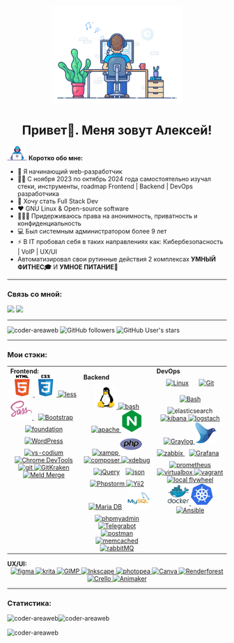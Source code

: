 <div align="center" width="50">

<img src="https://github.com/coder-areaweb/coder-areaweb/blob/main/dev-working.gif" width="60%"/><br> 

<h1 align="center">Привет👋. Меня зовут Алексей!</h1>

<p align="left"> <img src="https://github.com/coder-areaweb/coder-areaweb/blob/main/About.gif" width="45" alt="About me" /> <b>Коротко обо мне:</b>   </p>
<ul align="left">
<li>🏦 Я начинающий web-разработчик</li>
<li>👨‍🎓 С ноября 2023 по октябрь 2024 года самостоятельно изучал стеки, инструменты, roadmap Frontend | Backend | DevOps разработчика</li>
<li>🎯 Хочу стать Full Stack Dev</li>
<li>❤️ GNU Linux &amp Open-source software</li>
<li>🕵🏼‍♂️ Придерживаюсь права на анонимность, приватность и конфиденциальность</li>
<li>💻 Был системным администратором более 9 лет</li>
<li>⚡ В IT пробовал себя в таких направлениях как: Кибербезопасность | VoIP | UX/UI</li>
<li>Автоматизировал свои рутинные действия 2 комплексах <b>УМНЫЙ ФИТНЕС🎓</b> И <b>УМНОЕ ПИТАНИЕ🍔</b></li>
 </ul>

<hr></hr>
<h3 align="left">Связь со мной:</h3>
<p align="left">
<a href="mailto:worldareacoder@gmail.com">
<img src="https://img.shields.io/badge/Gmail-D14836?style=for-the-badge&logo=gmail&logoColor=white&link=mailto:" /></a>
<a href="https://t.me/coder_areaweb" target="_blank">
<img src="https://img.shields.io/badge/Telegram-2CA5E0?style=for-the-badge&logo=telegram&logoColor=white" /> </a>
</p>
<hr></hr>
<p align="left"> <img src="https://komarev.com/ghpvc/?username=coder-areaweb&label=Profile%20views&color=0e75b6&style=flat" alt="coder-areaweb" /> 
<img alt="GitHub followers" src="https://img.shields.io/github/followers/coder-areaweb&color=0e75b6&style=flat"/>
<img alt="GitHub User's stars" src="https://img.shields.io/github/stars/coder-areaweb&color=0e75b6&style=flat"/>
</p>
</div>
<hr></hr>
<h3 align="left">Мои стэки:</h3>
<table><tr><td valign="top" width="33%">
<b>Frontend:</b>
<div align="center">
<a href="https://www.w3.org/html/" target="_blank" rel="noreferrer"> <img src="https://raw.githubusercontent.com/devicons/devicon/master/icons/html5/html5-original-wordmark.svg" alt="html5" width="50" height="50"/> </a> 
<a href="https://www.w3schools.com/css/" target="_blank" rel="noreferrer"> <img src="https://raw.githubusercontent.com/devicons/devicon/master/icons/css3/css3-original-wordmark.svg" alt="css3" width="50" height="50"/> </a>
<a href="https://lesscss.org/" target="_blank" rel="noreferrer"> <img src="https://www.svgrepo.com/show/373733/less.svg" alt="less" width="50" height="50"/> </a>
<a href="https://sass-lang.com/" target="_blank" rel="noreferrer"> <img src="https://raw.githubusercontent.com/devicons/devicon/master/icons/sass/sass-original.svg" alt="sass" width="50" height="50"/> </a> 
<a href="https://getbootstrap.com/docs/3.4/javascript/" target="_blank"><img style="margin: 10px" src="https://profilinator.rishav.dev/skills-assets/bootstrap-plain.svg" alt="Bootstrap" width="50" height="50" /></a>
<a href="https://get.foundation/index.html/" target="_blank" rel="noreferrer"> <img src="https://www.svgrepo.com/show/353761/foundation.svg" alt="foundation" width="50" height="50"/> </a> 
<a href="https://wordpress.com/" target="_blank"><img style="margin: 10px" src="https://profilinator.rishav.dev/skills-assets/wordpress.png" alt="WordPress"width="50" height="50" /></a>
<a href="https://vscodium.com/" target="_blank" rel="noreferrer"> <img src="https://www.svgrepo.com/show/452129/vs-code.svg" alt="vs-codium" width="50" height="50"/> </a>
<a href="https://developer.chrome.com/docs/devtools?hl=ru/" target="_blank" rel="noreferrer"> <img src="https://www.svgrepo.com/show/378785/chrome-dev.svg" alt="Chrome DevTools" width="50" height="50"/> </a>
<a href="https://git-scm.com/" target="_blank" rel="noreferrer"> <img src="https://www.vectorlogo.zone/logos/git-scm/git-scm-icon.svg" alt="git" width="50" height="50"/> </a> 
<a href="https://www.gitkraken.com/" target="_blank" rel="noreferrer"> <img src="https://www.svgrepo.com/show/353784/gitkraken.svg" alt="GitKraken" width="50" height="50"/> </a> 
<a href="https://meldmerge.org/" target="_blank" rel="noreferrer"> <img src="https://upload.wikimedia.org/wikipedia/commons/thumb/e/ea/Meld_Logo.svg/2048px-Meld_Logo.svg.png" alt="Meld Merge" width="50" height="50"/> </a> 
</div>
 </td><td valign="top" width="33%">

<b>Backend</b>
<div align="center">
<a href="https://www.linux.org/" target="_blank" rel="noreferrer"> <img src="https://raw.githubusercontent.com/devicons/devicon/master/icons/linux/linux-original.svg" alt="linux" width="50" height="50"/> </a>
<a href="https://www.gnu.org/software/bash/" target="_blank" rel="noreferrer"> <img src="https://www.vectorlogo.zone/logos/gnu_bash/gnu_bash-icon.svg" alt="bash" width="50" height="50"/> </a>  
<a href="https://httpd.apache.org/" target="_blank" rel="noreferrer"> <img src="https://www.svgrepo.com/show/353400/apache.svg" alt="apache" width="50" height="50"/> </a>
<a href="https://www.nginx.com/" target="_blank" rel="noreferrer"> <img src="https://raw.githubusercontent.com/devicons/devicon/master/icons/nginx/nginx-original.svg" alt="nginx" width="50" height="50"/> </a>
<a href="https://www.apachefriends.org/ru/index.html/" target="_blank" rel="noreferrer"> <img src="https://www.svgrepo.com/show/354575/xampp.svg" alt="xampp" width="50" height="50"/> </a>
<a href="https://www.php.net/" target="_blank" rel="noreferrer"> <img src="https://raw.githubusercontent.com/devicons/devicon/master/icons/php/php-original.svg" alt="php" width="50" height="50"/> </a> 
<a href="https://getcomposer.org/" target="_blank" rel="noreferrer"> <img src="https://www.svgrepo.com/show/373521/composer.svg" alt="composer" width="50" height="50"/> </a>
<a href="https://xdebug.org/" target="_blank" rel="noreferrer"> <img src="https://upload.wikimedia.org/wikipedia/commons/thumb/c/c3/Xdebug_Logo.svg/351px-Xdebug_Logo.svg.png" alt="xdebug" width="50" height="50"/> </a>
<a href="https://jquery.com/" target="_blank"><img style="margin: 10px" src="https://profilinator.rishav.dev/skills-assets/jquery.png" alt="jQuery" width="50" height="50" /></a>
<a href="https://www.json.org/json-en.html/" target="_blank" rel="noreferrer"> <img src="https://www.svgrepo.com/show/353943/json.svg" alt="json" width="50" height="50"/> </a>
<a href="https://www.jetbrains.com/ru-ru/phpstorm/" target="_blank" rel="noreferrer"> <img src="https://www.svgrepo.com/show/452239/jb-phpstorm.svg" alt="Phpstorm"width="50" height="50"/> </a>
<a href="https://www.yiiframework.com/" target="_blank" rel="noreferrer"> <img src="https://www.svgrepo.com/show/354591/yii.svg" alt="Yii2" width="50" height="50"/> </a>
<a href="https://mariadb.org/" target="_blank"><img style="margin: 10px" src="https://profilinator.rishav.dev/skills-assets/mariadb.png" alt="Maria DB" width="50" height="50" /></a>
<a href="https://www.mysql.com/" target="_blank" rel="noreferrer"> <img src="https://raw.githubusercontent.com/devicons/devicon/master/icons/mysql/mysql-original-wordmark.svg" alt="mysql" width="50" height="50"/> </a> 
<a href="https://www.phpmyadmin.net/" target="_blank" rel="noreferrer"> <img src="https://www.svgrepo.com/show/473751/phpmyadmin.svg" alt="phpmyadmin" width="50" height="50"/> </a>
<a href="https://core.telegram.org/bots/api/" target="_blank" rel="noreferrer"> <img src="https://botcreators.ru/blog/wp-content/uploads/2019/09/botfather_past25.ru_-optimized.png" alt="Telegrabot" width="50" height="50"/> </a>
<a href="https://postman.com/" target="_blank" rel="noreferrer"> <img src="https://www.vectorlogo.zone/logos/getpostman/getpostman-icon.svg" alt="postman" width="50" height="50"/> </a> 
<a href="https://memcached.org/" target="_blank" rel="noreferrer"> <img src="https://www.svgrepo.com/show/354056/memcached.svg" alt="memcached" width="50" height="50"/> </a> 
<a href="https://www.rabbitmq.com" target="_blank" rel="noreferrer"> <img src="https://www.vectorlogo.zone/logos/rabbitmq/rabbitmq-icon.svg" alt="rabbitMQ" width="50" height="50"/> </a> 
<a href="https://www.elastic.co" target="_blank" rel="noreferrer"> 
</div>
</td><td valign="top" width="33%">
<b>DevOps</b>
 <div align="center">
<a href="https://www.linux.org/" target="_blank"><img style="margin: 10px" src="https://profilinator.rishav.dev/skills-assets/linux-original.svg" alt="Linux"width="50" height="50" /></a>
<a href="https://github.com/" target="_blank"><img style="margin: 10px" src="https://profilinator.rishav.dev/skills-assets/git-scm-icon.svg" alt="Git" width="50" height="50" /></a>
<a href="https://www.gnu.org/software/bash/" target="_blank"><img style="margin: 10px" src="https://profilinator.rishav.dev/skills-assets/gnu_bash-icon.svg" alt="Bash"width="50" height="50" /></a>
<img src="https://www.vectorlogo.zone/logos/elastic/elastic-icon.svg" alt="elasticsearch" width="50" height="50"/> </a> 
<a href="https://www.elastic.co/kibana" target="_blank" rel="noreferrer"> <img src="https://www.vectorlogo.zone/logos/elasticco_kibana/elasticco_kibana-icon.svg" alt="kibana" width="50" height="50"/> </a>  
<a href="https://www.elastic.co/logstash" target="_blank" rel="noreferrer"> <img src="https://www.svgrepo.com/show/354010/logstash.svg" alt="logstach" width="50" height="50"/> </a> 
<a href="https://graylog.org/" target="_blank" rel="noreferrer"> <img src="https://www.svgrepo.com/show/330585/graylog.svg" alt="Graylog" width="50" height="50"/> </a>
<a href="https://www.fluentd.org/" target="_blank" rel="noreferrer"> <img src="https://raw.githubusercontent.com/cncf/artwork/9870640f123303a355611065195c43ac3f27aa19/projects/fluentd/icon/color/fluentd-icon-color.svg" alt="fluentd" width="50" height="50"/> </a>
<a href="https://www.zabbix.com/ru" target="_blank" rel="noreferrer"> <img src="https://assets.zabbix.com/img/logo/zabbix_logo_identity.svg" alt="zabbix" width="50" height="50"/> </a>
<a href="https://grafana.com/" target="_blank"><img style="margin: 10px" src="https://profilinator.rishav.dev/skills-assets/grafana.png" alt="Grafana" width="50" height="50" /></a>
<a href="https://prometheus.io/" target="_blank" rel="noreferrer"> <img src="https://www.svgrepo.com/show/354219/prometheus.svg" alt="prometheus" width="50" height="50"/> </a> 
<a href="https://www.virtualbox.org/" target="_blank" rel="noreferrer"> <img src="https://icons.veryicon.com/png/System/Flatwoken/Apps%20virtualbox%20B.png" alt="virtualbox"width="50" height="50"/> </a> 
<a href="https://www.vagrantup.com/" target="_blank" rel="noreferrer"> <img src="https://www.vectorlogo.zone/logos/vagrantup/vagrantup-icon.svg" alt="vagrant" width="50" height="50"/> </a>
<a href="https://localwp.com/" target="_blank" rel="noreferrer"> <img src="https://2fasvg.github.io/assets/img/logo/localwp.com/localwp.com.svg" alt="local flywheel" width="50" height="50"/> </a>
<a href="https://www.docker.com/" target="_blank" rel="noreferrer"> <img src="https://raw.githubusercontent.com/devicons/devicon/master/icons/docker/docker-original-wordmark.svg" alt="docker"width="50" height="50"/> </a> 
<a href="https://kubernetes.io/" target="_blank" rel="noreferrer"> <img src="https://raw.githubusercontent.com/github/explore/01ea2a586e5da744792d0ccfce2f68b861f29301/topics/kubernetes/kubernetes.png" alt="kubernetes" width="50" height="50"/> </a>
<a href="https://www.ansible.com/" target="_blank" rel="noreferrer"> <img src="https://www.svgrepo.com/show/353399/ansible.svg" alt="Ansible" width="50" height="50"/> </a>
</div>
</td></tr></table>
</td><td valign="top" width="33%">
<b>UX/UI:</b>
<div align="center">
<a href="https://www.figma.com/" target="_blank" rel="noreferrer"> <img src="https://www.vectorlogo.zone/logos/figma/figma-icon.svg" alt="figma" width="50" height="50"/> </a>
<a href="https://krita.org/en/" target="_blank" rel="noreferrer"> <img src="https://www.svgrepo.com/show/341976/krita.svg" alt="krita" width="50" height="50"/> </a> 
<a href="https://www.gimp.org/" target="_blank" rel="noreferrer"> <img src="https://www.svgrepo.com/show/366177/gimp.svg" alt="GIMP" width="50" height="50"/> </a> 
<a href="https://inkscape.org/ru/" target="_blank" rel="noreferrer"> <img src="https://www.svgrepo.com/show/341929/inkscape.svg" alt="Inkscape" width="50" height="50"/> </a> 
<a href="https://www.photopea.com/" target="_blank" rel="noreferrer"> <img src="https://upload.wikimedia.org/wikipedia/commons/thumb/e/e6/Photopea_logo.svg/1200px-Photopea_logo.svg.png" alt="photopea" width="50" height="50"/> </a>
<a href="https://www.canva.com/ru_ru/" target="_blank" rel="noreferrer"> <img src="https://uxwing.com/wp-content/themes/uxwing/download/brands-and-social-media/canva-icon.png" alt="Canva" width="50" height="50"/> </a>
<a href="https://www.renderforest.com/#Videos" target="_blank" rel="noreferrer"> <img src="https://seekvectorlogo.com/wp-content/uploads/2019/11/renderforest-vector-logo-small.png" alt="Renderforest" width="50" height="50"/> </a>
<a href="https://create.vista.com/" target="_blank" rel="noreferrer"> <img src="https://www.leptidigital.fr/logiciels/wp-content/uploads/2023/04/logo-crello-1.jpg" alt="Crello" width="50" height="50"/> </a>
<a href="https://www.animaker.ru/" target="_blank" rel="noreferrer"> <img src="https://www.pikpng.com/pngl/b/450-4505290_animaker-animaker-logo-clipart.png" alt="Animaker" width="50" height="50"/> </a>
</div>
</td></tr></table>

<hr></hr>
<h3 align="left">Статистика:</h3>
<p><img align="left" src="https://github-readme-stats.vercel.app/api/top-langs?username=coder-areaweb&show_icons=true&theme=chartreuse-dark&locale=en&layout=compact" alt="coder-areaweb" /></p>

<p>&nbsp;<img align="left" src="https://github-readme-stats.vercel.app/api/pin/?username=coder-areaweb&repo=coder-areaweb&theme=chartreuse-dark&locale=en" alt="coder-areaweb" /></p>

<p><img align="center" src="https://github-readme-streak-stats.herokuapp.com/?user=coder-areaweb" alt="coder-areaweb" /></p>

